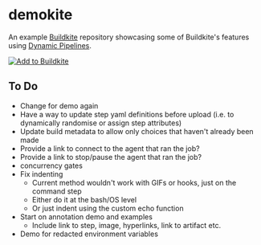 # demokite

An example [Buildkite](https://buildkite.com/) repository showcasing some of Buildkite's features using [Dynamic Pipelines](https://buildkite.com/docs/pipelines/defining-steps#dynamic-pipelines).

[![Add to Buildkite](https://buildkite.com/button.svg)](https://buildkite.com/new)

## To Do

- Change for demo again
- Have a way to update step yaml definitions before upload (i.e. to dynamically randomise or assign step attributes)
- Update build metadata to allow only choices that haven't already been made
- Provide a link to connect to the agent that ran the job?
- Provide a link to stop/pause the agent that ran the job?
- concurrency gates
- Fix indenting
  - Current method wouldn't work with GIFs or hooks, just on the command step
  - Either do it at the bash/OS level
  - Or just indent using the custom echo function
- Start on annotation demo and examples
  - Include link to step, image, hyperlinks, link to artifact etc.
- Demo for redacted environment variables

<!-- 
# to use emojis
# :thisisfine: for failing build intentionally
# :perfection: for succeeding build intentionally
# :bash:
# :sadpanda:
# :partyparrot:
# :docker:
# :metal:
# :red_button:
# :terminal:
# :speech_balloon:
# :ghost:
# :writing_hand:
# :index_pointing_at_the_viewer:
# :brain:
# :mage:
# :astronaut:
# :scientist:
# :technologist:
# :teacher:
# :artist:
# :cook:
# :supervillain:
# :superhero:
# :ninja:
# :juggling:
# :shrug:
# :pinched_fingers:
# :nail_care:
-->
